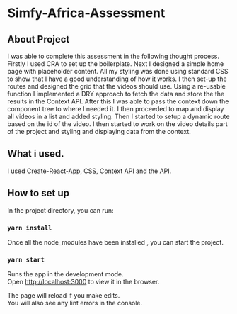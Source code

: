 # Simfy-Africa-Assessment

## About Project

I was able to complete this assessment in the following thought process. Firstly I used CRA to set up the boilerplate.
Next I designed a simple home page with placeholder content. 
All my styling was done using standard CSS to show that I have a  good understanding  of how it works.
I then set-up the routes and designed the grid that the videos should use.
Using a re-usable function I implemented a DRY approach to fetch the data and store the the results in the Context API.
After this I was able to pass the context down the component tree to where I needed it.
I then proceeded to map and display all videos in a list and added styling.
Then I started to setup a dynamic route based on  the id of the video.
I then started to work on the video details part of the project and styling and displaying data from the context.

## What i used.

I used Create-React-App, CSS, Context API and the API.



## How to set up

In the project directory, you can run:

### `yarn install`

Once all the node_modules have been installed , you can start the project.

### `yarn start`

Runs the app in the development mode.\
Open [http://localhost:3000](http://localhost:3000) to view it in the browser.

The page will reload if you make edits.\
You will also see any lint errors in the console.
